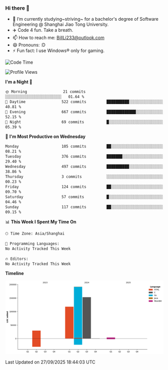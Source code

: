 ### Hi there 👋
- 🌱 I’m currently studying~striving~ for a bachelor's degree of Software Engineering @ Shanghai Jiao Tong University.
- ✈️ Code 4 fun. Take a breath.
- 📫 How to reach me: BillLi233@outlook.com
- 😄 Pronouns: :D
- ⚡ Fun fact: I use Windows® only for gaming.

<!--START_SECTION:waka-->
![Code Time](http://img.shields.io/badge/Code%20Time-470%20hrs%202%20mins-blue)

![Profile Views](http://img.shields.io/badge/Profile%20Views-0-blue)

**I'm a Night 🦉** 

```text
🌞 Morning                21 commits          ░░░░░░░░░░░░░░░░░░░░░░░░░   01.64 % 
🌆 Daytime                522 commits         ██████████░░░░░░░░░░░░░░░   40.81 % 
🌃 Evening                667 commits         █████████████░░░░░░░░░░░░   52.15 % 
🌙 Night                  69 commits          █░░░░░░░░░░░░░░░░░░░░░░░░   05.39 % 
```
📅 **I'm Most Productive on Wednesday** 

```text
Monday                   105 commits         ██░░░░░░░░░░░░░░░░░░░░░░░   08.21 % 
Tuesday                  376 commits         ███████░░░░░░░░░░░░░░░░░░   29.40 % 
Wednesday                497 commits         ██████████░░░░░░░░░░░░░░░   38.86 % 
Thursday                 3 commits           ░░░░░░░░░░░░░░░░░░░░░░░░░   00.23 % 
Friday                   124 commits         ██░░░░░░░░░░░░░░░░░░░░░░░   09.70 % 
Saturday                 57 commits          █░░░░░░░░░░░░░░░░░░░░░░░░   04.46 % 
Sunday                   117 commits         ██░░░░░░░░░░░░░░░░░░░░░░░   09.15 % 
```


📊 **This Week I Spent My Time On** 

```text
🕑︎ Time Zone: Asia/Shanghai

💬 Programming Languages: 
No Activity Tracked This Week

🔥 Editors: 
No Activity Tracked This Week
```

**Timeline**

![Lines of Code chart](https://raw.githubusercontent.com/GMH233/GMH233/main/assets/bar_graph.png)


 Last Updated on 27/09/2025 18:44:03 UTC
<!--END_SECTION:waka-->

<!--
**GMH233/GMH233** is a ✨ _special_ ✨ repository because its `README.md` (this file) appears on your GitHub profile.

Here are some ideas to get you started:

- 🔭 I’m currently working on ...
- 🌱 I’m currently learning ...
- 👯 I’m looking to collaborate on ...
- 🤔 I’m looking for help with ...
- 💬 Ask me about ...
- 📫 How to reach me: ...
- 😄 Pronouns: ...
- ⚡ Fun fact: ...
-->
